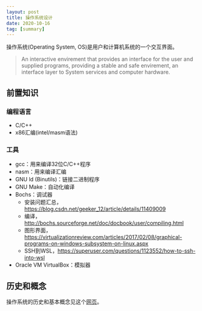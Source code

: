 ```yaml
---
layout: post
title: 操作系统设计
date: 2020-10-16
tag: [summary]
---
```


操作系统(Operating System, OS)是用户和计算机系统的一个交互界面。

> An interactive envirement that provides an interface for the user and supplied programs, providing a stable and safe envirement, an interface layer to System services and computer hardware.

## 前置知识
### 编程语言
* C/C++
* x86汇编(intel/masm语法)

### 工具
* gcc：用来编译32位C/C++程序
* nasm：用来编译汇编
* GNU ld (Binutils)：链接二进制程序
* GNU Make：自动化编译
* Bochs：调试器
	- 安装问题汇总，<https://blog.csdn.net/geeker_12/article/details/11409009>
	- 编译，<http://bochs.sourceforge.net/doc/docbook/user/compiling.html>
	- 图形界面，<https://virtualizationreview.com/articles/2017/02/08/graphical-programs-on-windows-subsystem-on-linux.aspx>
	- SSH到WSL，<https://superuser.com/questions/1123552/how-to-ssh-into-wsl>
* Oracle VM VirtualBox：模拟器

## 历史和概念
操作系统的历史和基本概念见这个[网页](http://www.brokenthorn.com/Resources/OSDev2.html)。
